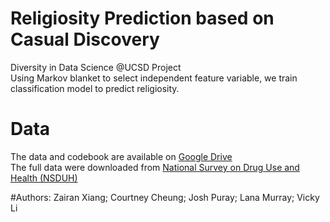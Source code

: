 # Religiosity Prediction based on Casual Discovery
Diversity in Data Science @UCSD Project \
Using Markov blanket to select independent feature variable, we train classification model to predict religiosity.

# Data
The data and codebook are available on [Google Drive](https://drive.google.com/drive/folders/1jVIF76Q3Dwmsi6iHs1i9DSwQIXy5iask?usp=sharing)\
The full data were downloaded from [National Survey on Drug Use and Health (NSDUH)](https://www.icpsr.umich.edu/web/RCMD/series/64)

#Authors:
Zairan Xiang; Courtney Cheung; Josh Puray; Lana Murray; Vicky Li
